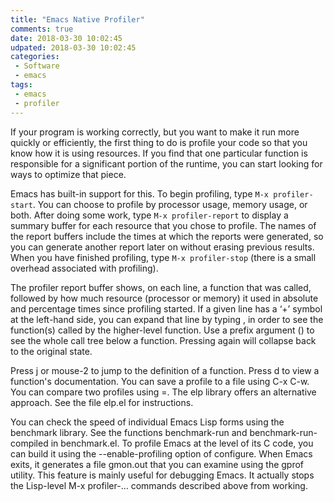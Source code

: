 ```yaml
---
title: "Emacs Native Profiler"
comments: true
date: 2018-03-30 10:02:45
udpated: 2018-03-30 10:02:45
categories:
 - Software
 - emacs
tags:
 - emacs
 - profiler
---
```


If your program is working correctly, but you want to make it run more quickly or efficiently, the first thing to do is profile your code so that you know how it is using resources. If you find that one particular function is responsible for a significant portion of the runtime, you can start looking for ways to optimize that piece.

Emacs has built-in support for this. To begin profiling, type `M-x profiler-start`. You can choose to profile by processor usage, memory usage, or both. After doing some work, type `M-x profiler-report` to display a summary buffer for each resource that you chose to profile. The names of the report buffers include the times at which the reports were generated, so you can generate another report later on without erasing previous results. When you have finished profiling, type `M-x profiler-stop` (there is a small overhead associated with profiling).

The profiler report buffer shows, on each line, a function that was called, followed by how much resource (processor or memory) it used in absolute and percentage times since profiling started. If a given line has a ‘+’ symbol at the left-hand side, you can expand that line by typing <RET>, in order to see the function(s) called by the higher-level function. Use a prefix argument (<C-u RET>) to see the whole call tree below a function. Pressing <RET> again will collapse back to the original state.
<!-- more -->
Press j or mouse-2 to jump to the definition of a function. Press d to view a function's documentation. You can save a profile to a file using C-x C-w. You can compare two profiles using =.
The elp library offers an alternative approach. See the file elp.el for instructions.

You can check the speed of individual Emacs Lisp forms using the benchmark library. See the functions benchmark-run and benchmark-run-compiled in benchmark.el.
To profile Emacs at the level of its C code, you can build it using the --enable-profiling option of configure. When Emacs exits, it generates a file gmon.out that you can examine using the gprof utility. This feature is mainly useful for debugging Emacs. It actually stops the Lisp-level M-x profiler-... commands described above from working.
